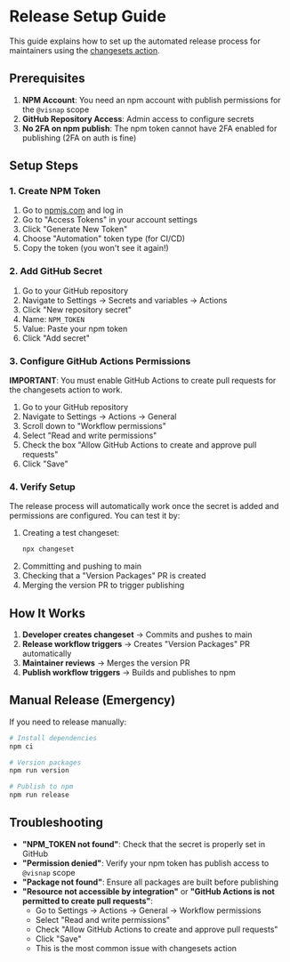 # Release Setup Guide

This guide explains how to set up the automated release process for maintainers using the [changesets action](https://github.com/changesets/action).

## Prerequisites

1. **NPM Account**: You need an npm account with publish permissions for the `@visnap` scope
2. **GitHub Repository Access**: Admin access to configure secrets
3. **No 2FA on npm publish**: The npm token cannot have 2FA enabled for publishing (2FA on auth is fine)

## Setup Steps

### 1. Create NPM Token

1. Go to [npmjs.com](https://www.npmjs.com) and log in
2. Go to "Access Tokens" in your account settings
3. Click "Generate New Token"
4. Choose "Automation" token type (for CI/CD)
5. Copy the token (you won't see it again!)

### 2. Add GitHub Secret

1. Go to your GitHub repository
2. Navigate to Settings → Secrets and variables → Actions
3. Click "New repository secret"
4. Name: `NPM_TOKEN`
5. Value: Paste your npm token
6. Click "Add secret"

### 3. Configure GitHub Actions Permissions

**IMPORTANT**: You must enable GitHub Actions to create pull requests for the changesets action to work.

1. Go to your GitHub repository
2. Navigate to Settings → Actions → General
3. Scroll down to "Workflow permissions"
4. Select "Read and write permissions"
5. Check the box "Allow GitHub Actions to create and approve pull requests"
6. Click "Save"

### 4. Verify Setup

The release process will automatically work once the secret is added and permissions are configured. You can test it by:

1. Creating a test changeset:
   ```bash
   npx changeset
   ```
2. Committing and pushing to main
3. Checking that a "Version Packages" PR is created
4. Merging the version PR to trigger publishing

## How It Works

1. **Developer creates changeset** → Commits and pushes to main
2. **Release workflow triggers** → Creates "Version Packages" PR automatically
3. **Maintainer reviews** → Merges the version PR
4. **Publish workflow triggers** → Builds and publishes to npm

## Manual Release (Emergency)

If you need to release manually:

```bash
# Install dependencies
npm ci

# Version packages
npm run version

# Publish to npm
npm run release
```

## Troubleshooting

- **"NPM_TOKEN not found"**: Check that the secret is properly set in GitHub
- **"Permission denied"**: Verify your npm token has publish access to `@visnap` scope
- **"Package not found"**: Ensure all packages are built before publishing
- **"Resource not accessible by integration"** or **"GitHub Actions is not permitted to create pull requests"**: 
  - Go to Settings → Actions → General → Workflow permissions
  - Select "Read and write permissions"
  - Check "Allow GitHub Actions to create and approve pull requests"
  - Click "Save"
  - This is the most common issue with changesets action
